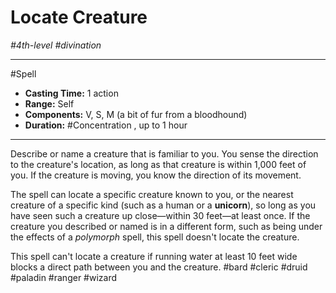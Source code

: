 # Locate Creature
*#4th-level #divination*
___ 
#Spell
- **Casting Time:** 1 action
- **Range:** Self
- **Components:** V, S, M (a bit of fur from a bloodhound)
- **Duration:** #Concentration , up to 1 hour
---
Describe or name a creature that is familiar to you. You sense the direction to the creature's location, as long as that creature is within 1,000 feet of you. If the creature is moving, you know the direction of its movement.

The spell can locate a specific creature known to you, or the nearest creature of a specific kind (such as a human or a **unicorn**), so long as you have seen such a creature up close—within 30 feet—at least once. If the creature you described or named is in a different form, such as being under the effects of a *polymorph* spell, this spell doesn't locate the creature.

This spell can't locate a creature if running water at least 10 feet wide blocks a direct path between you and the creature.
#bard
#cleric
#druid
#paladin
#ranger
#wizard